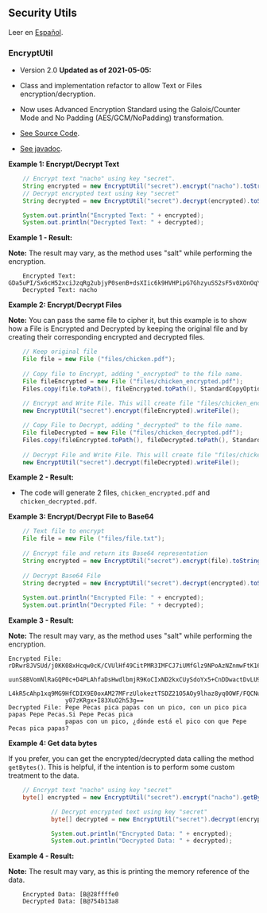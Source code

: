 ## Security Utils

Leer en [Español](README_ES.md#security-utils).

### EncryptUtil

* Version 2.0 **Updated as of 2021-05-05:**
* Class and implementation refactor to allow Text or Files encryption/decryption.
* Now uses Advanced Encryption Standard using the Galois/Counter Mode and No Padding (AES/GCM/NoPadding) transformation.

* [See Source Code](EncryptUtil.java).
* [See javadoc](https://iasandoval.github.io/nacho-utils/com/ignaciosandoval/utils/security/EncryptUtil.html).

**Example 1: Encrypt/Decrypt Text**
```java
    // Encrypt text "nacho" using key "secret". 
    String encrypted = new EncryptUtil("secret").encrypt("nacho").toString();
    // Decrypt encrypted text using key "secret"
    String decrypted = new EncryptUtil("secret").decrypt(encrypted).toString();

    System.out.println("Encrypted Text: " + encrypted);
    System.out.println("Decrypted Text: " + decrypted);
```

**Example 1 - Result:**

**Note:** The result may vary, as the method uses "salt" while performing the encryption.
```shell
    Encrypted Text: GDa5uPI/Sx6cH52xciJzqRg2ubjyP0senB+dsXIic6k9HVHPipG7GhzyuSS2sF5v0XOnOqY=
    Decrypted Text: nacho
```

**Example 2: Encrypt/Decrypt Files**

**Note:** You can pass the same file to cipher it, but this example is to show how
a File is Encrypted and Decrypted by keeping the original file and by creating their corresponding encrypted
and decrypted files.
```java
    // Keep original file
    File file = new File ("files/chicken.pdf");
    
    // Copy file to Encrypt, adding "_encrypted" to the file name.
    File fileEncrypted = new File ("files/chicken_encrypted.pdf");
    Files.copy(file.toPath(), fileEncrypted.toPath(), StandardCopyOption.REPLACE_EXISTING);
    
    // Encrypt and Write File. This will create file "files/chicken_encrypted.pdf". 
    new EncryptUtil("secret").encrypt(fileEncrypted).writeFile();

    // Copy File to Decrypt, adding "_decrypted" to the file name.
    File fileDecrypted = new File ("files/chicken_decrypted.pdf");
    Files.copy(fileEncrypted.toPath(), fileDecrypted.toPath(), StandardCopyOption.REPLACE_EXISTING);
    
    // Decrypt File and Write File. This will create file "files/chicken_decrypted.pdf".
    new EncryptUtil("secret").decrypt(fileDecrypted).writeFile();
```

**Example 2 - Result:**

* The code will generate 2 files, ```chicken_encrypted.pdf``` and ```chicken_decrypted.pdf```.

**Example 3: Encrypt/Decrypt File to Base64**

```java
    // Text file to encrypt
    File file = new File ("files/file.txt");
    
    // Encrypt file and return its Base64 representation
    String encrypted = new EncryptUtil("secret").encrypt(file).toString();
    
    // Decrypt Base64 File
    String decrypted = new EncryptUtil("secret").decrypt(encrypted).toString();
    
    System.out.println("Encrypted File: " + encrypted);
    System.out.println("Decrypted File: " + decrypted);
```

**Example 3 - Result:**

**Note:** The result may vary, as the method uses "salt" while performing the encryption.

```shell
Encrypted File: rDRwr8JVSUd/j0KK08xHcqw0cK/CVUlHf49CitPMR3IMFCJ7iUMfGlz9NPoAzNZnmwFtK16sim8AqlaXMT2jHP
                uunS8BVomNlRaGQP0c+D4PLAhfaDsHwdlbmjR9KoCIxND2kxCUySdoYx5+CnDDwactDvLU9RjVu9FLf/vdhBuM
                L4kR5cAhp1xq9MG9HfCDIX9E0oxAM27MFrzUlokeztTSDZ21O5AOy9lhaz8yq0OWF/FQCNuQj49hdK2XuBpTrE
                y07zKRgx+I83XuO2h53g==
Decrypted File: Pepe Pecas pica papas con un pico, con un pico pica papas Pepe Pecas.Si Pepe Pecas pica 
                papas con un pico, ¿dónde está el pico con que Pepe Pecas pica papas?
```

**Example 4: Get data bytes**

If you prefer, you can get the encrypted/decrypted data calling the method ```getBytes()```.
This is helpful, if the intention is to perform some custom treatment to the data.

```java
    // Encrypt text "nacho" using key "secret"
    byte[] encrypted = new EncryptUtil("secret").encrypt("nacho").getBytes();

            // Decrypt encrypted text using key "secret"
            byte[] decrypted = new EncryptUtil("secret").decrypt(encrypted).getBytes();

            System.out.println("Encrypted Data: " + encrypted);
            System.out.println("Decrypted Data: " + decrypted);
```

**Example 4 - Result:**

**Note:** The result may vary, as this is printing the memory reference of the data.
```shell
    Encrypted Data: [B@28ffffe0
    Decrypted Data: [B@754b13a8
```